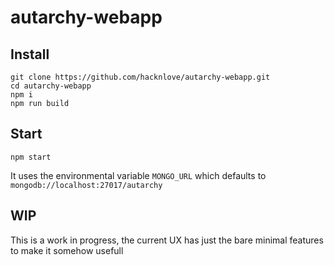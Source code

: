 
# autarchy-webapp

## Install

```
git clone https://github.com/hacknlove/autarchy-webapp.git
cd autarchy-webapp
npm i
npm run build
```

## Start

```
npm start
```

It uses the environmental variable `MONGO_URL` which defaults to `mongodb://localhost:27017/autarchy` 

## WIP

This is a work in progress, the current UX has just the bare minimal features to make it somehow usefull

